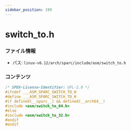 ```yaml
---
sidebar_position: 199
---
```

# switch_to.h

### ファイル情報

- パス: `linux-v6.12/arch/sparc/include/asm/switch_to.h`

### コンテンツ

```h
/* SPDX-License-Identifier: GPL-2.0 */
#ifndef ___ASM_SPARC_SWITCH_TO_H
#define ___ASM_SPARC_SWITCH_TO_H
#if defined(__sparc__) && defined(__arch64__)
#include <asm/switch_to_64.h>
#else
#include <asm/switch_to_32.h>
#endif
#endif

```
